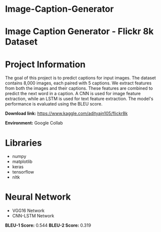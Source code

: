 # Image-Caption-Generator
# Image Caption Generator - Flickr 8k Dataset


# Project Information

The goal of this project is to predict captions for input images. The dataset contains 8,000 images, each paired with 5 captions. We extract features from both the images and their captions. These features are combined to predict the next word in a caption. A CNN is used for image feature extraction, while an LSTM is used for text feature extraction. The model's performance is evaluated using the BLEU score.


**Download link:** https://www.kaggle.com/adityajn105/flickr8k

**Environment:** Google Collab

# Libraries

- numpy
- matplotlib
- keras
- tensorflow
- nltk

# Neural Network

- VGG16 Network
- CNN-LSTM Network
  
**BLEU-1 Score:** 0.544
**BLEU-2 Score:** 0.319
